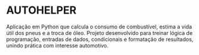 # AUTOHELPER
Aplicação em Python que calcula o consumo de combustível, estima a vida útil dos pneus e a troca de óleo. Projeto desenvolvido para treinar lógica de programação, entradas de dados, condicionais e formatação de resultados, unindo prática com interesse automotivo.
